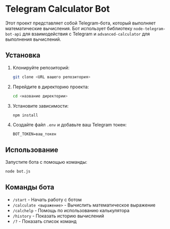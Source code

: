 # Telegram Calculator Bot

Этот проект представляет собой Telegram-бота, который выполняет математические вычисления. Бот использует библиотеку `node-telegram-bot-api` для взаимодействия с Telegram и `advanced-calculator` для выполнения вычислений.

## Установка

1. Клонируйте репозиторий:
   ```bash
   git clone <URL вашего репозитория>
   ```

2. Перейдите в директорию проекта:
   ```bash
   cd <название директории>
   ```

3. Установите зависимости:
   ```bash
   npm install
   ```

4. Создайте файл `.env` и добавьте ваш Telegram токен:
   ```
   BOT_TOKEN=ваш_токен
   ```

## Использование

Запустите бота с помощью команды:
```bash
node bot.js
```

## Команды бота
- `/start` - Начать работу с ботом
- `/calculate <выражение>` - Вычислить математическое выражение
- `/calchеlp` - Помощь по использованию калькулятора
- `/history` - Показать историю вычислений
- `/?` - Показать список команд

